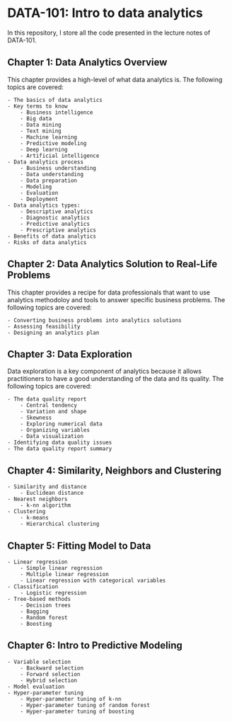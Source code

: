 # DATA-101: Intro to data analytics

In this repository, I store all the code presented in the lecture notes of DATA-101.

## Chapter 1: Data Analytics Overview

This chapter provides a high-level of what data analytics is. The following topics are covered:

    - The basics of data analytics
    - Key terms to know
        - Business intelligence
        - Big data
        - Data mining
        - Text mining
        - Machine learning
        - Predictive modeling
        - Deep learning
        - Artificial intelligence
    - Data analytics process
        - Business understanding
        - Data understanding
        - Data preparation
        - Modeling 
        - Evaluation
        - Deployment
    - Data analytics types:
        - Descriptive analytics
        - Diagnostic analytics
        - Predictive analytics
        - Prescriptive analytics
    - Benefits of data analytics
    - Risks of data analytics
        

## Chapter 2: Data Analytics Solution to Real-Life Problems

This chapter provides a recipe for data professionals that want to use analytics methodoloy and tools to answer specific business problems. The following topics are covered: 

    - Converting business problems into analytics solutions
    - Assessing feasibility 
    - Designing an analytics plan


## Chapter 3: Data Exploration

Data exploration is a key component of analytics because it allows practitioners to have a good understanding of the data and its quality. The following topics are covered:

    - The data quality report
        - Central tendency
        - Variation and shape
        - Skewness
        - Exploring numerical data
        - Organizing variables
        - Data visualization
    - Identifying data quality issues
    - The data quality report summary


## Chapter 4: Similarity, Neighbors and Clustering

    - Similarity and distance
        - Euclidean distance
    - Nearest neighbors
        - k-nn algorithm
    - Clustering
        - k-means 
        - Hierarchical clustering

## Chapter 5: Fitting Model to Data

    - Linear regression
        - Simple linear regression
        - Multiple linear regression
        - Linear regression with categorical variables
    - Classification
        - Logistic regression
    - Tree-based methods
        - Decision trees
        - Bagging
        - Random forest
        - Boosting

## Chapter 6: Intro to Predictive Modeling

    - Variable selection
        - Backward selection
        - Forward selection
        - Hybrid selection
    - Model evaluation 
    - Hyper-parameter tuning 
        - Hyper-parameter tuning of k-nn
        - Hyper-parameter tuning of random forest
        - Hyper-parameter tuning of boosting